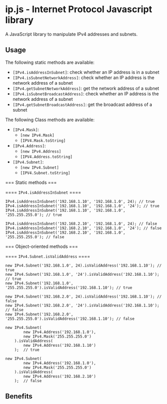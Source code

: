 ip.js - Internet Protocol Javascript library
============================================


A JavaScript library to manipulate IPv4 addresses and subnets.


Usage
-----

The following static methods are available:

   * `[IPv4.isAddressInSubnet]`: check whether an IP address is in a subnet
   * `[IPv4.isSubnetNetworkAddress]`: check whether an IP address is the network address of a subnet
   * `[IPv4.getSubnetNetworkAddress]`: get the network address of a subnet
   * `[IPv4.isSubnetBroadcastAddress]`: check whether an IP address is the network address of a subnet
   * `[IPv4.getSubnetBroadcastAddress]`: get the broadcast address of a subnet


The following Class methods are available:

   * `[IPv4.Mask]`:
       * `[new IPv4.Mask]`
       * `[IPV4.Mask.toString]`
   * `[IPv4.Address]`:
       * `[new IPv4.Address]`
       * `[IPV4.Address.toString]`
   * `[IPv4.Subnet]`:
       * `[new IPv4.Subnet]`
       * `[IPV4.Subnet.toString]`


=== Static methods ===

==== `IPv4.isAddressInSubnet` ====

```
IPv4.isAddressInSubnet('192.168.1.10', '192.168.1.0', 24); // true
IPv4.isAddressInSubnet('192.168.1.10', '192.168.1.0', '24'); // true
IPv4.isAddressInSubnet('192.168.1.10', '192.168.1.0', '255.255.255.0'); // true
```
```
IPv4.isAddressInSubnet('192.168.2.10', '192.168.1.0', 24); // false
IPv4.isAddressInSubnet('192.168.2.10', '192.168.1.0', '24'); // false
IPv4.isAddressInSubnet('192.168.2.10', '192.168.1.0', '255.255.255.0'); // false
```



=== Object-oriented methods ===


==== `IPv4.Subnet.isValidAddress` ====

```
new IPv4.Subnet('192.168.1.0', 24).isValidAddress('192.168.1.10'); // true
new IPv4.Subnet('192.168.1.0', '24').isValidAddress('192.168.1.10'); // true
new IPv4.Subnet('192.168.1.0', '255.255.255.0').isValidAddress('192.168.1.10'); // true
```
```
new IPv4.Subnet('192.168.2.0', 24).isValidAddress('192.168.1.10'); // false
new IPv4.Subnet('192.168.2.0', '24').isValidAddress('192.168.1.10'); // false
new IPv4.Subnet('192.168.2.0', '255.255.255.0').isValidAddress('192.168.1.10'); // false
```
```
new IPv4.Subnet(
		new IPv4.Address('192.168.1.0'),
		new IPv4.Mask('255.255.255.0')
	).isValidAddress(
		new IPv4.Address('192.168.1.10')
	);  // true
```
```
new IPv4.Subnet(
		new IPv4.Address('192.168.1.0'),
		new IPv4.Mask('255.255.255.0')
	).isValidAddress(
		new IPv4.Address('192.168.2.10')
	);  // false
```

Benefits
--------


